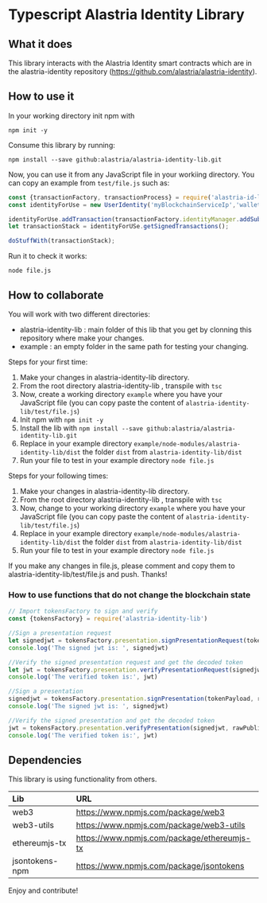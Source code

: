 # Typescript Alastria Identity Library
## What it does
This library interacts with the Alastria Identity smart contracts which are in the alastria-identity repository (https://github.com/alastria/alastria-identity). 

## How to use it
In your working directory init npm with
```
npm init -y
```
Consume this library by running:
```
npm install --save github:alastria/alastria-identity-lib.git
```
Now, you can use it from any JavaScript file in your workiing directory. You can copy an example from `test/file.js` such as:
```javascript
const {transactionFactory, transactionProcess} = require('alastria-id-lib');
const identityForUse = new UserIdentity('myBlockchainServiceIp','walletAddress','privateKeyFromKeyStore');

identityForUse.addTransaction(transactionFactory.identityManager.addSubjectCredential(hash,uri));
let transactionStack = identityForUSe.getSignedTransactions();

doStuffWith(transactionStack);
```
Run it to check it works:
```
node file.js
```
## How to collaborate
You will work with two different directories:
- alastria-identity-lib : main folder of this lib that you get by clonning this repository where make your changes.
- example : an empty folder in the same path for testing your changing.

Steps for your first time:
1. Make your changes in alastria-identity-lib directory.
2. From the root directory alastria-identity-lib , transpile with `tsc`
3. Now, create a working directory `example` where you have your JavaScript file (you can copy paste the content of `alastria-identity-lib/test/file.js`)
4. Init npm with `npm init -y` 
5. Install the lib with `npm install --save github:alastria/alastria-identity-lib.git`
6. Replace in your example directory `example/node-modules/alastria-identity-lib/dist` the folder `dist` from `alastria-identity-lib/dist`
7. Run your file to test in your example directory `node file.js`

Steps for your following times:
1. Make your changes in alastria-identity-lib directory.
2. From the root directory alastria-identity-lib , transpile with `tsc`
3. Now, change to your working directory `example` where you have your JavaScript file (you can copy paste the content of `alastria-identity-lib/test/file.js`)
4. Replace in your example directory `example/node-modules/alastria-identity-lib/dist` the folder `dist` from `alastria-identity-lib/dist`
5. Run your file to test in your example directory `node file.js`

If you make any changes in file.js, please comment and copy them to alastria-identity-lib/test/file.js and push. Thanks!

### How to use functions that do not change the blockchain state
```javascript
// Import tokensFactory to sign and verify
const {tokensFactory} = require('alastria-identity-lib')

//Sign a presentation request
let signedjwt = tokensFactory.presentation.signPresentationRequest(tokenPayload, rawPrivateKey)
console.log('The signed jwt is: ', signedjwt)

//Verify the signed presentation request and get the decoded token
let jwt = tokensFactory.presentation.verifyPresentationRequest(signedjwt, rawPublicKey)
console.log('The verified token is:', jwt)

//Sign a presentation
signedjwt = tokensFactory.presentation.signPresentation(tokenPayload, rawPrivateKey)
console.log('The signed jwt is: ', signedjwt)

//Verify the signed presentation and get the decoded token
jwt = tokensFactory.presentation.verifyPresentation(signedjwt, rawPublicKey)
console.log('The verified token is:', jwt)
```

## Dependencies
This library is using functionality from others.

| Lib | URL |
|:------------- |:-------------|
| web3     | https://www.npmjs.com/package/web3 | 
| web3-utils | https://www.npmjs.com/package/web3-utils | 
| ethereumjs-tx   | https://www.npmjs.com/package/ethereumjs-tx |
| jsontokens-npm   | https://www.npmjs.com/package/jsontokens |

Enjoy and contribute!
